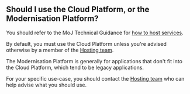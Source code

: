 ## Should I use the Cloud Platform, or the Modernisation Platform?

You should refer to the MoJ Technical Guidance for [how to host services](https://ministryofjustice.github.io/technical-guidance/documentation/standards/hosting.html#how-to-host-services).

By default, you must use the Cloud Platform unless you're advised otherwise by a member of the [Hosting team](https://peoplefinder.service.gov.uk/teams/hosting).

The Modernisation Platform is generally for applications that don't fit into the Cloud Platform, which tend to be legacy applications.

For your specific use-case, you should contact the [Hosting team](https://peoplefinder.service.gov.uk/teams/hosting) who can help advise what you should use.
